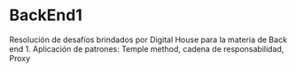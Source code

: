 # BackEnd1
Resolución de desafíos brindados por Digital House para la materia de Back end 1. Aplicación de patrones: Temple method, cadena de responsabilidad, Proxy
